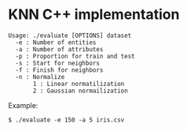# KNN C++ implementation

~~~~
Usage: ./evaluate [OPTIONS] dataset
  -e : Number of entities
  -a : Number of attributes
  -p : Proportion for train and test
  -s : Start for neighbors
  -f : Finish for neighbors
  -n : Normalize
       1 : Linear normatilization
       2 : Gaussian normailization
~~~~

Example:

    $ ./evaluate -e 150 -a 5 iris.csv
